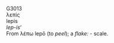 <body>
  <p>G3013<br>  λεπίς  <br> lepis  <br><i>lep-is‘ </i><br>From   λέπω    lepō   (to <i>peel</i>); a <i>flake:</i> - scale.<br></p>
 </body>